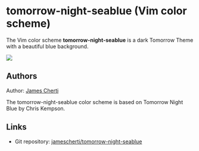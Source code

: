 # tomorrow-night-seablue (Vim color scheme)

The Vim color scheme **tomorrow-night-seablue** is a dark Tomorrow Theme with a beautiful blue background.

![](https://raw.githubusercontent.com/jamescherti/vim-tomorrow-night-seablue/master/.screenshot.png)

## Authors

Author: [James Cherti](https://www.jamescherti.com/)

The tomorrow-night-seablue color scheme is based on Tomorrow Night Blue by Chris Kempson.

## Links
- Git repository: [jamescherti/tomorrow-night-seablue](https://github.com/jamescherti/vim-tomorrow-night-seablue)
